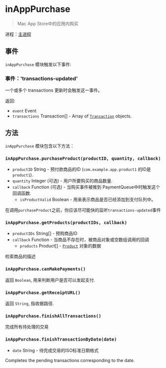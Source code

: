 # inAppPurchase

> Mac App Store中的应用内购买

进程：[主进程](../glossary.md#main-process)

## 事件

`inAppPurchase` 模块触发以下事件:

### 事件：'transactions-updated'

一个或多个 transactions 更新时会触发这一事件。

返回:

* `event` Event
* `transactions` Transaction[] - Array of [`Transaction`](structures/transaction.md) objects.

## 方法

`inAppPurchase` 模块包含以下方法：

### `inAppPurchase.purchaseProduct(productID, quantity, callback)`

* `productID` String - 预付款商品的ID (`com.example.app.product1` 的ID是 `product1`).
* `quantity` Integer (可选) - 用户所要购买的商品数量.
* `callback` Function (可选) - 当购买事件被推到 PaymentQueue中时触发这个回调函数. 
    * `isProductValid` Boolean - 用来表示商品是否已经添加到支付队列中。

在调用`purchaseProduct`之前，你应该尽可能快的监听`transactions-updated`事件

### `inAppPurchase.getProducts(productIDs, callback)`

* `productIDs` String[] - 预购商品ID
* `callback` Function - 当商品不存在时，被商品对象或空数组调用的回调 
    * `products` Product[] - [`Product`](structures/product.md) 对象的数据

检索商品的描述

### `inAppPurchase.canMakePayments()`

返回 `Boolean`, 用来判断用户是否可以发起支付.

### `inAppPurchase.getReceiptURL()`

返回 `String`, 指收据路径.

### `inAppPurchase.finishAllTransactions()`

完成所有待处理的交易

### `inAppPurchase.finishTransactionByDate(date)`

* `date` String - 待完成交易的ISO标准日期格式

Completes the pending transactions corresponding to the date.